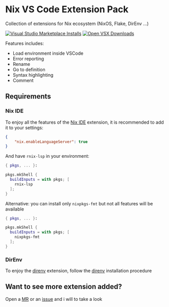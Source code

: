 # Nix VS Code Extension Pack

Collection of extensions for Nix ecosystem (NixOS, Flake, DirEnv ...)

[![Visual Studio Marketplace Installs][vscode_marketplace_installs]][vscode_marketplace]
[![Open VSX Downloads][open_vsx_downloads]][open_vsx]

Features includes:

-   Load environment inside VSCode
-   Error reporting
-   Rename
-   Go to definition
-   Syntax highlighting
-   Comment

## Requirements

### Nix IDE

To enjoy all the features of the [Nix IDE](https://marketplace.visualstudio.com/items?itemName=jnoortheen.nix-ide) extension, it is recommended to add it to your settings:

```json
{
	"nix.enableLanguageServer": true
}
```

And have `rnix-lsp` in your environment:

```nix
{ pkgs, ... }:

pkgs.mkShell {
  buildInputs = with pkgs; [
    rnix-lsp
  ];
}
```

Alternative: you can install only `nixpkgs-fmt` but not all features will be available

```nix
{ pkgs, ... }:

pkgs.mkShell {
  buildInputs = with pkgs; [
    nixpkgs-fmt
  ];
}
```

### DirEnv

To enjoy the [direnv](https://marketplace.visualstudio.com/items?itemName=mkhl.direnv) extension, follow the [direnv](https://direnv.net/) installation procedure

## Want to see more extension added?

Open a [MR][merge-request-url] or an [issue][issue-url] and i will to take a look

[vscode_marketplace_installs]: https://img.shields.io/visual-studio-marketplace/i/pinage404.nix-extension-pack?label=VSCode%20Marketplace%20Installs
[vscode_marketplace]: https://marketplace.visualstudio.com/items?itemName=pinage404.nix-extension-pack
[open_vsx_downloads]: https://img.shields.io/open-vsx/dt/pinage404/nix-extension-pack?label=Open%20VSX%20Registry%20Downloads
[open_vsx]: https://open-vsx.org/extension/pinage404/nix-extension-pack
[merge-request-url]: https://gitlab.com/pinage404/pinage404-vscode-extension-packs/-/merge_requests
[issue-url]: https://gitlab.com/pinage404/pinage404-vscode-extension-packs/-/issues
